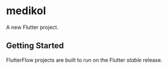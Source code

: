 # medikol

A new Flutter project.

## Getting Started

FlutterFlow projects are built to run on the Flutter _stable_ release.
